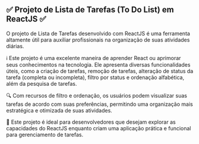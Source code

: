 ## ✅ Projeto de Lista de Tarefas (To Do List) em ReactJS ✅

O projeto de Lista de Tarefas desenvolvido com ReactJS é uma ferramenta altamente útil para auxiliar profissionais na organização de suas atividades diárias.

ℹ️ Este projeto é uma excelente maneira de aprender React ou aprimorar seus conhecimentos na tecnologia. Ele apresenta diversas funcionalidades úteis, como a criação de tarefas, remoção de tarefas, alteração de status da tarefa (completa ou incompleta), filtro por status e ordenação alfabética, além da pesquisa de tarefas.

🔍 Com recursos de filtro e ordenação, os usuários podem visualizar suas tarefas de acordo com suas preferências, permitindo uma organização mais estratégica e otimizada de suas atividades.

🚀 Este projeto é ideal para desenvolvedores que desejam explorar as capacidades do ReactJS enquanto criam uma aplicação prática e funcional para gerenciamento de tarefas.
